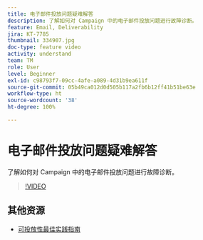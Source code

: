 ```yaml
---
title: 电子邮件投放问题疑难解答
description: 了解如何对 Campaign 中的电子邮件投放问题进行故障诊断。
feature: Email, Deliverability
jira: KT-7785
thumbnail: 334907.jpg
doc-type: feature video
activity: understand
team: TM
role: User
level: Beginner
exl-id: c98793f7-09cc-4afe-a089-4d31b9ea611f
source-git-commit: 05b49ca012d0d505b117a2fb6b12ff41b51be63e
workflow-type: ht
source-wordcount: '38'
ht-degree: 100%

---
```


# 电子邮件投放问题疑难解答

了解如何对 Campaign 中的电子邮件投放问题进行故障诊断。

>[!VIDEO](https://video.tv.adobe.com/v/334907?quality=12&learn=on)

## 其他资源

* [可投放性最佳实践指南](https://experienceleague.adobe.com/docs/deliverability-learn/deliverability-best-practice-guide/introduction.html?lang=zh-Hans)
